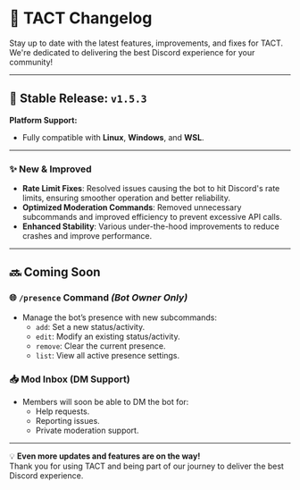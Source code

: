 # 📢 TACT Changelog

Stay up to date with the latest features, improvements, and fixes for TACT. We're dedicated to delivering the best Discord experience for your community!

---

## 🚀 Stable Release: `v1.5.3`

**Platform Support:**  
- Fully compatible with **Linux**, **Windows**, and **WSL**.

---

### ✨ New & Improved

- **Rate Limit Fixes**: Resolved issues causing the bot to hit Discord's rate limits, ensuring smoother operation and better reliability.
- **Optimized Moderation Commands**: Removed unnecessary subcommands and improved efficiency to prevent excessive API calls.
- **Enhanced Stability**: Various under-the-hood improvements to reduce crashes and improve performance.

---

## 🔜 Coming Soon

### 🌐 `/presence` Command *(Bot Owner Only)*
- Manage the bot’s presence with new subcommands:
  - `add`: Set a new status/activity.
  - `edit`: Modify an existing status/activity.
  - `remove`: Clear the current presence.
  - `list`: View all active presence settings.

### 📥 Mod Inbox (DM Support)
- Members will soon be able to DM the bot for:
  - Help requests.
  - Reporting issues.
  - Private moderation support.

---

💡 **Even more updates and features are on the way!**  
Thank you for using TACT and being part of our journey to deliver the best Discord experience.